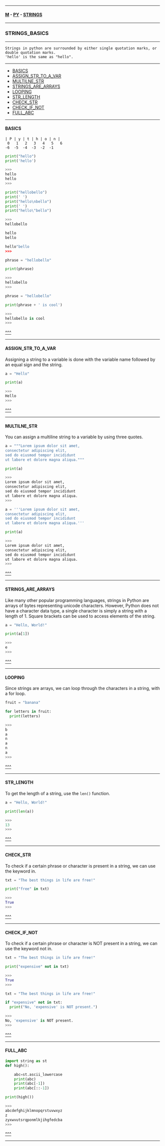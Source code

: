 
---

#### [M](https://github.com/ttltrk/TTT/blob/master/menu.md) - [PY](https://github.com/ttltrk/TTT/blob/master/PY/PY.md) - [STRINGS](https://github.com/ttltrk/TTT/blob/master/PY/STRINGS/STRINGS.md)

---

### STRINGS_BASICS

---

```
Strings in python are surrounded by either single quotation marks, or double quotation marks.
'hello' is the same as "hello".
```

---

* [BASICS](#BASICS)
* [ASSIGN_STR_TO_A_VAR](#ASSIGN_STR_TO_A_VAR)
* [MULTILNE_STR](#MULTILNE_STR)
* [STRINGS_ARE_ARRAYS](#STRINGS_ARE_ARRAYS)
* [LOOPING](#LOOPING)
* [STR_LENGTH](#STR_LENGTH)
* [CHECK_STR](#CHECK_STR)
* [CHECK_IF_NOT](#CHECK_IF_NOT)
* [FULL_ABC](#FULL_ABC)

---

#### BASICS

```
| P | y | t | h | o | n |
 0   1   2   3   4   5   6
-6  -5  -4  -3  -2  -1
```

```py
print("hello")
print('hello')

>>>
hello
hello
>>>
```

```py
print("hellobello")
print(' ')
print("hello\nbello")
print(' ')
print("hello\"bello")

>>>
hellobello

hello
bello

hello"bello
>>>
```

```py
phrase = "hellobello"

print(phrase)

>>>
hellobello
>>>
```

```py
phrase = "hellobello"

print(phrase + ' is cool')

>>>
hellobello is cool
>>>
```

[^^^](#STRINGS_BASICS)

---

#### ASSIGN_STR_TO_A_VAR

Assigning a string to a variable is done with the variable name followed by an equal sign and the string.

```py
a = "Hello"

print(a)

>>>
Hello
>>>
```

[^^^](#STRINGS_BASICS)

---

#### MULTILNE_STR

You can assign a multiline string to a variable by using three quotes.

```py
a = """Lorem ipsum dolor sit amet,
consectetur adipiscing elit,
sed do eiusmod tempor incididunt
ut labore et dolore magna aliqua."""

print(a)

>>>
Lorem ipsum dolor sit amet,
consectetur adipiscing elit,
sed do eiusmod tempor incididunt
ut labore et dolore magna aliqua.
>>>
```

```py
a = '''Lorem ipsum dolor sit amet,
consectetur adipiscing elit,
sed do eiusmod tempor incididunt
ut labore et dolore magna aliqua.'''

print(a)

>>>
Lorem ipsum dolor sit amet,
consectetur adipiscing elit,
sed do eiusmod tempor incididunt
ut labore et dolore magna aliqua.
>>>
```

[^^^](#STRINGS_BASICS)

---

#### STRINGS_ARE_ARRAYS

Like many other popular programming languages, strings in Python are arrays of bytes representing unicode characters.
However, Python does not have a character data type, a single character is simply a string with a length of 1.
Square brackets can be used to access elements of the string.

```py
a = "Hello, World!"

print(a[1])

>>>
e
>>>
```

[^^^](#STRINGS_BASICS)

---

#### LOOPING

Since strings are arrays, we can loop through the characters in a string, with a for loop.

```py
fruit = "banana"

for letters in fruit:
  print(letters)

>>>
b
a
n
a
n
a
>>>
```

[^^^](#STRINGS_BASICS)

---

#### STR_LENGTH

To get the length of a string, use the ```len()``` function.

```py
a = "Hello, World!"

print(len(a))

>>>
13
>>>
```

[^^^](#STRINGS_BASICS)

---

#### CHECK_STR

To check if a certain phrase or character is present in a string, we can use the keyword in.

```py
txt = "The best things in life are free!"

print("free" in txt)

>>>
True
>>>
```

[^^^](#STRINGS_BASICS)

---

#### CHECK_IF_NOT

To check if a certain phrase or character is NOT present in a string, we can use the keyword not in.

```py
txt = "The best things in life are free!"

print("expensive" not in txt)

>>>
True
>>>
```

```py
txt = "The best things in life are free!"

if "expensive" not in txt:
  print("No, 'expensive' is NOT present.")

>>>
No, 'expensive' is NOT present.
>>>
```

[^^^](#STRINGS_BASICS)

---

#### FULL_ABC

```py
import string as st
def high():

    abc=st.ascii_lowercase
    print(abc)
    print(abc[-1])
    print(abc[::-1])

print(high())

>>>
abcdefghijklmnopqrstuvwxyz
z
zyxwvutsrqponmlkjihgfedcba
>>>
```

[^^^](#STRINGS_BASICS)

---
